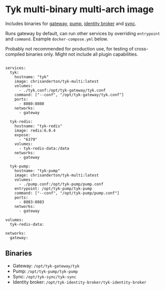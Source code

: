 # Tyk multi-binary multi-arch image

Includes binaries for [gateway](https://github.com/TykTechnologies/tyk), [pump](https://github.com/TykTechnologies/tyk-pump), [identity broker](https://github.com/TykTechnologies/tyk-identity-broker) and [sync](https://github.com/TykTechnologies/tyk-sync).

Runs gateway by default, can run other services by overriding `entrypoint` and `command`. Example `docker-compose.yml` below. 

Probably not recommended for production use, for testing of cross-compiled binaries only. Might not include all plugin capabilities.

```version: "3.8"

services:
  tyk:
    hostname: "tyk"
    image: chrisanderton/tyk-multi:latest
    volumes: 
      - ./tyk.conf:/opt/tyk-gateway/tyk.conf
    command: ["--conf", "/opt/tyk-gateway/tyk.conf"]
    ports:
      - 8080:8080
    networks:
      - gateway
  
  tyk-redis:
    hostname: "tyk-redis"
    image: redis:6.0.4
    expose:
      - "6379"
    volumes:
      - tyk-redis-data:/data
    networks:
      - gateway

  tyk-pump:
    hostname: "tyk-pump"
    image: chrisanderton/tyk-multi:latest
    volumes:
      - ./pump.conf:/opt/tyk-pump/pump.conf
    entrypoint: /opt/tyk-pump/tyk-pump
    command: ["--conf", "/opt/tyk-pump/pump.conf"]
    ports:
      - 8083:8083
    networks:
      - gateway

volumes:
  tyk-redis-data:

networks:
  gateway:
```

## Binaries

* Gateway: `/opt/tyk-gateway/tyk`
* Pump: `/opt/tyk-pump/tyk-pump`
* Sync: `/opt/tyk-sync/tyk-sync`
* Identity broker: `/opt/tyk-identity-broker/tyk-identity-broker`
